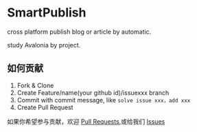 # SmartPublish
cross platform publish blog or article by automatic.

study Avalonia by project.



## 如何贡献

1. Fork & Clone
2. Create Feature/name(your github id)/issuexxx branch
3. Commit with commit message, like `solve issue xxx，add xxx`
4. Create Pull Request

如果你希望参与贡献，欢迎 [Pull Requests](https://github.com/firstsaofan/SmartPublish/pulls),或给我们  [Issues](https://github.com/firstsaofan/SmartPublish/issues)


